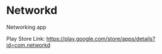 # Networkd
Networking app

Play Store Link:
https://play.google.com/store/apps/details?id=com.networkd
